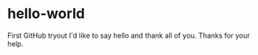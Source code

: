 # hello-world
First GitHub tryout
I'd like to say hello and thank all of you. Thanks for your help.
